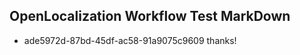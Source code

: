 ## OpenLocalization Workflow Test MarkDown
* ade5972d-87bd-45df-ac58-91a9075c9609 thanks!

<!--HONumber=Jul16_HO3-->



